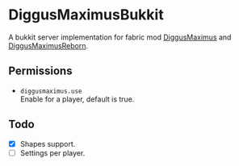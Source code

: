 # DiggusMaximusBukkit
A bukkit server implementation for fabric mod [DiggusMaximus](https://www.curseforge.com/minecraft/mc-mods/diggus-maximus) and [DiggusMaximusReborn](https://www.curseforge.com/minecraft/mc-mods/diggus-maximus-reborn).  

## Permissions
- `diggusmaximus.use`    
Enable for a player, default is true.  

## Todo
- [x] Shapes support.  
- [ ] Settings per player.  
